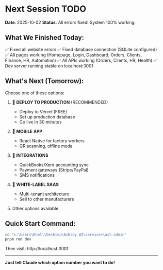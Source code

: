 # Next Session TODO

**Date**: 2025-10-02
**Status**: All errors fixed! System 100% working.

## What We Finished Today:
✅ Fixed all website errors
✅ Fixed database connection (SQLite configured)
✅ All pages working (Homepage, Login, Dashboard, Orders, Clients, Finance, HR, Automation)
✅ All APIs working (Orders, Clients, HR, Health)
✅ Dev server running stable on localhost:3001

## What's Next (Tomorrow):
Choose one of these options:

1. 🚀 **DEPLOY TO PRODUCTION** (RECOMMENDED)
   - Deploy to Vercel (FREE)
   - Set up production database
   - Go live in 30 minutes

2. 📱 **MOBILE APP**
   - React Native for factory workers
   - QR scanning, offline mode

3. 🔗 **INTEGRATIONS**
   - QuickBooks/Xero accounting sync
   - Payment gateways (Stripe/PayPal)
   - SMS notifications

4. 🎨 **WHITE-LABEL SAAS**
   - Multi-tenant architecture
   - Sell to other manufacturers

5. Other options available

## Quick Start Command:
```bash
cd "c:\Users\Khell\Desktop\Ashley AI\services\ash-admin"
pnpm run dev
```

Then visit: http://localhost:3001

---

**Just tell Claude which option number you want to do!**
